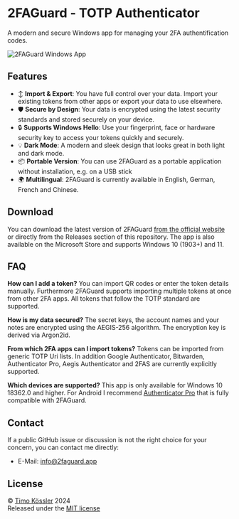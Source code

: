 # 2FAGuard - TOTP Authenticator

A modern and secure Windows app for managing your 2FA authentification codes.

![2FAGuard Windows App](https://2faguard.app/img/github-readme.png)

## Features

- ↕️ **Import & Export**: You have full control over your data. Import your existing tokens from other apps or export your data to use elsewhere.
- 🛡️ **Secure by Design**: Your data is encrypted using the latest security standards and stored securely on your device.
- 🔒 **Supports Windows Hello**: Use your fingerprint, face or hardware security key to access your tokens quickly and securely.
- 💡 **Dark Mode**: A modern and sleek design that looks great in both light and dark mode.
- 📦 **Portable Version**: You can use 2FAGuard as a portable application without installation, e.g. on a USB stick
- 🌍 **Multilingual**: 2FAGuard is currently available in English, German, French and Chinese.

## Download

You can download the latest version of 2FAGuard [from the official website](https://2faguard.app#download) or directly from the Releases section of this repository. The app is also available on the Microsoft Store and supports Windows 10 (1903+) and 11.

## FAQ

**How can I add a token?**
You can import QR codes or enter the token details manually. Furthermore 2FAGuard supports importing multiple tokens at once from other 2FA apps. All tokens that follow the TOTP standard are supported.

**How is my data secured?**
The secret keys, the account names and your notes are encrypted using the AEGIS-256 algorithm. The encryption key is derived via Argon2id.

**From which 2FA apps can I import tokens?**
Tokens can be imported from generic TOTP Uri lists. In addition Google Authenticator, Bitwarden, Authenticator Pro, Aegis Authenticator and 2FAS are currently explicitly supported.

**Which devices are supported?**
This app is only available for Windows 10 18362.0 and higher. For Android I recommend [Authenticator Pro](https://github.com/jamie-mh/AuthenticatorPro) that is fully compatible with 2FAGuard.

## Contact

If a public GitHub issue or discussion is not the right choice for your concern, you can contact me directly:

- E-Mail: [info@2faguard.app](mailto:info@2faguard.app)

## License

© [Timo Kössler](https://timokoessler.de) 2024  
Released under the [MIT license](https://github.com/timokoessler/totp-token-guard/blob/main/LICENSE)
